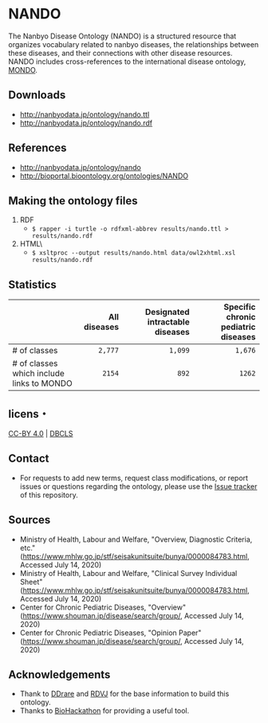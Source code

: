 # NANDO 
The Nanbyo Disease Ontology (NANDO) is a structured resource that organizes vocabulary related to nanbyo diseases, the relationships between these diseases, and their connections with other disease resources. NANDO includes cross-references to the international disease ontology, <a href="https://github.com/monarch-initiative/mondo">MONDO</a>.

## Downloads
- http://nanbyodata.jp/ontology/nando.ttl
- http://nanbyodata.jp/ontology/nando.rdf

## References
- http://nanbyodata.jp/ontology/nando
- http://bioportal.bioontology.org/ontologies/NANDO

## Making the ontology files
1. RDF
    - `$ rapper -i turtle -o rdfxml-abbrev results/nando.ttl > results/nando.rdf`
1. HTML\
    - `$ xsltproc --output results/nando.html data/owl2xhtml.xsl results/nando.rdf`

## Statistics
|| All diseases | Designated intractable diseases | Specific chronic pediatric diseases |
| --- | ---: | ---: | ---: |
| # of classes | `2,777` | `1,099` | `1,676` |
| # of classes which include links to MONDO | `2154` | `892` | `1262` |

## licens・
<a href="https://creativecommons.org/licenses/by/4.0/deed.ja">CC-BY 4.0</a> | <a href="http://dbcls.rois.ac.jp">DBCLS</a>

## Contact
- For requests to add new terms, request class modifications, or report issues or questions regarding the ontology, please use the [Issue tracker](https://github.com/aidrd/nando/issues) of this repository.
  
## Sources
- Ministry of Health, Labour and Welfare, "Overview, Diagnostic Criteria, etc." (https://www.mhlw.go.jp/stf/seisakunitsuite/bunya/0000084783.html, Accessed July 14, 2020)
- Ministry of Health, Labour and Welfare, "Clinical Survey Individual Sheet" (https://www.mhlw.go.jp/stf/seisakunitsuite/bunya/0000084783.html, Accessed July 14, 2020)
- Center for Chronic Pediatric Diseases, "Overview" (https://www.shouman.jp/disease/search/group/, Accessed July 14, 2020)
- Center for Chronic Pediatric Diseases, "Opinion Paper" (https://www.shouman.jp/disease/search/group/, Accessed July 14, 2020)


## Acknowledgements
- Thank to <a href="https://ddrare.nibiohn.go.jp/">DDrare</a> and <a href="https://metadb.riken.jp/metadb/ontology/RDVJ">RDVJ</a> for the base information to build this ontology.
- Thanks to <a href="http://biohackathon.org/">BioHackathon</a> for providing a useful tool.

